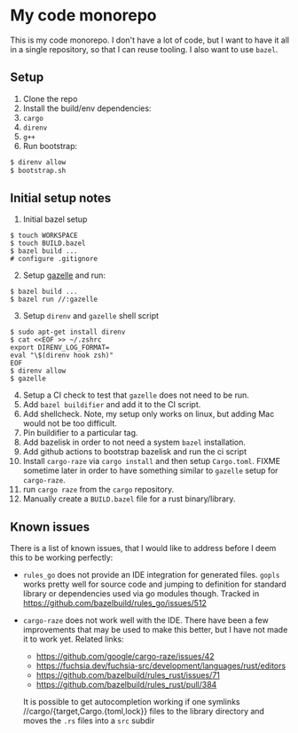 # My code monorepo

This is my code monorepo.  I don't have a lot of code, but I want to have it
all in a single repository, so that I can reuse tooling.  I also want to use
`bazel`.

## Setup

1. Clone the repo
2. Install the build/env dependencies:
  1. `cargo`
  2. `direnv`
  3. `g++`
3. Run bootstrap:
```sh
$ direnv allow
$ bootstrap.sh
```

## Initial setup notes

1. Initial bazel setup
```
$ touch WORKSPACE
$ touch BUILD.bazel
$ bazel build ...
# configure .gitignore
```
2. Setup [gazelle](https://github.com/bazelbuild/bazel-gazelle) and run:
```
$ bazel build ...
$ bazel run //:gazelle
```
3. Setup `direnv` and `gazelle` shell script
```
$ sudo apt-get install direnv
$ cat <<EOF >> ~/.zshrc
export DIRENV_LOG_FORMAT=
eval "\$(direnv hook zsh)"
EOF
$ direnv allow
$ gazelle
```
4. Setup a CI check to test that `gazelle` does not need to be run.
5. Add `bazel buildifier` and add it to the CI script.
6. Add shellcheck. Note, my setup only works on linux, but adding Mac would not be too difficult.
7. Pin buildifier to a particular tag.
8. Add bazelisk in order to not need a system `bazel` installation.
9. Add github actions to bootstrap bazelisk and run the ci script
10. Install `cargo-raze` via `cargo install` and then setup `Cargo.toml`.
  FIXME sometime later in order to have something similar to `gazelle` setup for `cargo-raze`.
11. run `cargo raze` from the `cargo` repository.
12. Manually create a `BUILD.bazel` file for a rust binary/library.

## Known issues

There is a list of known issues, that I would like to address before I deem this to be working perfectly:
* `rules_go` does not provide an IDE integration for generated files. `gopls`
  works pretty well for source code and jumping to definition for standard
  library or dependencies used via go modules though.
  Tracked in https://github.com/bazelbuild/rules_go/issues/512
* `cargo-raze` does not work well with the IDE. There have been a few
  improvements that may be used to make this better, but I have not made it to
  work yet. Related links:
  * https://github.com/google/cargo-raze/issues/42
  * https://fuchsia.dev/fuchsia-src/development/languages/rust/editors
  * https://github.com/bazelbuild/rules_rust/issues/71
  * https://github.com/bazelbuild/rules_rust/pull/384
  
  It is possible to get autocompletion working if one symlinks //cargo/{target,Cargo.{toml,lock}} files to the library directory and moves the `.rs` files into a `src` subdir
